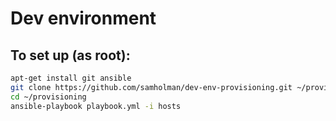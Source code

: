 # Dev environment

## To set up (as root):
```bash
apt-get install git ansible
git clone https://github.com/samholman/dev-env-provisioning.git ~/provisioning
cd ~/provisioning
ansible-playbook playbook.yml -i hosts
```
